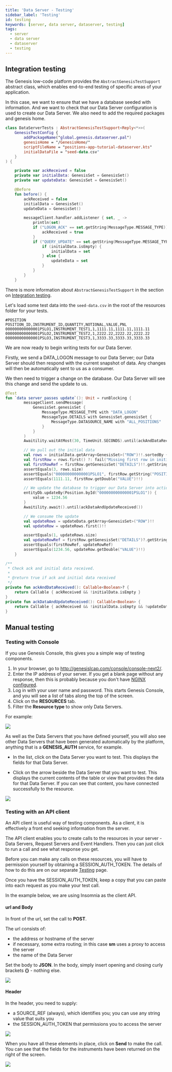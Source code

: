 ```yaml
---
title: 'Data Server - Testing'
sidebar_label: 'Testing'
id: testing
keywords: [server, data server, dataserver, testing]
tags:
  - server
  - data server
  - dataserver
  - testing
---
```




## Integration testing

The Genesis low-code platform provides the `AbstractGenesisTestSupport` abstract class, which enables end-to-end testing of specific areas of your application. 

In this case, we want to ensure that we have a database seeded with information. And we want to check that our Data Server configuration is used to create our Data Server. We also need to add the required packages and genesis home.

```kotlin
class DataServerTests : AbstractGenesisTestSupport<Reply<*>>(
    GenesisTestConfig {
        addPackageName("global.genesis.dataserver.pal")
        genesisHome = "/GenesisHome/"
        scriptFileName = "positions-app-tutorial-dataserver.kts"
        initialDataFile = "seed-data.csv"
    }
) {

    private var ackReceived = false
    private var initialData: GenesisSet = GenesisSet()
    private var updateData: GenesisSet = GenesisSet()

    @Before
    fun before() {
        ackReceived = false
        initialData = GenesisSet()
        updateData = GenesisSet()

        messageClient.handler.addListener { set, _ ->
            println(set)
            if ("LOGON_ACK" == set.getString(MessageType.MESSAGE_TYPE)) {
                ackReceived = true
            }
            if ("QUERY_UPDATE" == set.getString(MessageType.MESSAGE_TYPE)) {
                if (initialData.isEmpty) {
                    initialData = set
                } else {
                    updateData = set
                }
            }
        }
    }
```

There is more information about `AbstractGenesisTestSupport` in the section on [Integration testing](../../../operations/testing/integration-testing/#abstractgenesistestsupport).

Let's load some test data into the `seed-data.csv` in the root of the resources folder for your tests.

```text
#POSITION
POSITION_ID,INSTRUMENT_ID,QUANTITY,NOTIONAL,VALUE,PNL
000000000000001PSLO1,INSTRUMENT_TEST1,1,1111.11,1111.11,1111.11
000000000000001PSLO2,INSTRUMENT_TEST2,1,2222.22,2222.22,2222.22
000000000000001PSLO3,INSTRUMENT_TEST3,1,3333.33,3333.33,3333.33
```


We are now ready to begin writing tests for our Data Server.

Firstly, we send a DATA_LOGON message to our Data Server; our Data Server should then respond with the current snapshot of data. Any changes will then be automatically sent to us as a consumer.

We then need to trigger a change on the database. Our Data Server will see this change and send the update to us.

```kotlin
@Test
fun `data server passes update`(): Unit = runBlocking {
        messageClient.sendMessage(
            GenesisSet.genesisSet {
                MessageType.MESSAGE_TYPE with "DATA_LOGON"
                MessageType.DETAILS with GenesisSet.genesisSet {
                    MessageType.DATASOURCE_NAME with "ALL_POSITIONS"
                }
            }
        )
        Awaitility.waitAtMost(30, TimeUnit.SECONDS).until(ackAndDataReceived())

        // We pull out the initial data
        val rows = initialData.getArray<GenesisSet>("ROW")!!.sortedBy { it?.getString("POSITION_ID") }
        val firstRow = rows.first() ?: fail("Missing first row in initial data")
        val firstRowRef = firstRow.getGenesisSet("DETAILS")!!.getString("ROW_REF")!!
        assertEquals(3, rows.size)
        assertEquals("000000000000001PSLO1", firstRow.getString("POSITION_ID")!!)
        assertEquals(1111.11, firstRow.getDouble("VALUE")!!)

        // We update the database to trigger our Data Server into action
        entityDb.updateBy(Position.byId("000000000000001PSLO1")) {
            value = 1234.56
        }
        Awaitility.await().until(ackDataAndUpdateReceived())

        // We consume the update
        val updateRows = updateData.getArray<GenesisSet>("ROW")!!
        val updateRow = updateRows.first()!!

        assertEquals(1, updateRows.size)
        val updateRowRef = firstRow.getGenesisSet("DETAILS")?.getString("ROW_REF")!!
        assertEquals(firstRowRef, updateRowRef)
        assertEquals(1234.56, updateRow.getDouble("VALUE")!!)
    }

/**
 * Check ack and initial data received.
 *
 * @return true if ack and initial data received
 */
private fun ackAndDataReceived(): Callable<Boolean>? {
    return Callable { ackReceived && !initialData.isEmpty }
}
private fun ackDataAndUpdateReceived(): Callable<Boolean> {
    return Callable { ackReceived && !initialData.isEmpty && !updateData.isEmpty }
}


```

## Manual testing

### Testing with Console
If you use Genesis Console, this gives you a simple way of testing components.

1.  In your browser, go to http://genesislcap.com/console/console-next2/.
2.  Enter the IP address of your server. If you get a blank page without any response, then this is probably because you don't have [NGINX configured](../../../operations/server-setup/config-management/#nginx-configuration).
3.  Log in with your user name and password. This starts Genesis Console, and you will see a list of tabs along the top of the screen.
4.  Click on the **RESOURCES** tab.
5.  Filter the **Resource type** to show only Data Servers.

For example:

![](/img/test-console-ds-filter.png)

As well as the Data Servers that you have defined yourself, you will also see other Data Servers that have been generated automatically by the platform, anything that is a **GENESIS_AUTH** service, for example.

- In the list, click on the Data Server you want to test. This displays the fields for that Data Server. 

- Click on the arrow beside the Data Server that you want to test. This displays the current contents of the table or view that provides the data for that Data Server. If you can see that content, you have connected successfully to the resource.

![](/img/test-console-ds-success.png)


### Testing with an API client

An API client is useful way of testing components. As a client, it is effectively a front end seeking information from the server.

The API client enables you to create calls to the resources in your server - Data Servers, Request Servers and Event Handlers. Then you can just click to run a call and see what response you get.

Before you can make any calls on these resources, you will have to permission yourself by obtaining a SESSION_AUTH_TOKEN. The details of how to do this are on our separate [Testing](../../../operations/testing/component-testing/#using-an-api-client) page.

Once you have the SESSION_AUTH_TOKEN, keep a copy that you can paste into each request as you make your test call.

In the example below, we are using Insomnia as the client API.

#### url and Body
In front of the url, set the call to **POST**.

The url consists of:

- the address or hostname of the server
- if necessary, some extra routing; in this case **sm** uses a proxy to access the server
- the name of the Data Server


Set the body to **JSON**. In the body, simply insert opening and closing curly brackets **{}** - nothing else. 

![](/img/test-ds-url-body.png)

#### Header
In the header, you need to supply:

- a SOURCE_REF (always), which identifies you; you can use any string value that suits you
- the SESSION_AUTH_TOKEN that permissions you to access the server

![](/img/test-ds-header.png)

When you have all these elements in place, click on **Send** to make the call. You can see that the fields for the instruments have been returned on the right of the screen.

![](/img/test-ds-instrument-success.png)
